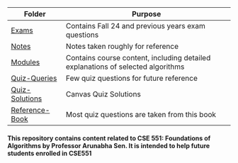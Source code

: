 |        Folder        | Purpose  |
|----------------|-------------|
| [Exams](https://github.com/AKR-2803/CSE-551-Foundations-Of-Algorithms/tree/main/Exams)  | Contains Fall 24 and previous years exam questions |
| [Notes](https://github.com/AKR-2803/CSE-551-Foundations-Of-Algorithms/tree/main/Notes)  | Notes taken roughly for reference |
| [Modules](https://github.com/AKR-2803/CSE-551-Foundations-Of-Algorithms/tree/main/Modules/)  | Contains course content, including detailed explanations of selected algorithms |
| [Quiz-Queries](https://github.com/AKR-2803/CSE-551-Foundations-Of-Algorithms/tree/main/Quiz-Queries)  | Few quiz questions for future reference |
| [Quiz-Solutions](https://github.com/AKR-2803/CSE-551-Foundations-Of-Algorithms/tree/main/Quiz-Solutions)  | Canvas Quiz Solutions |
| [Reference-Book](https://github.com/AKR-2803/CSE-551-Foundations-Of-Algorithms/tree/main/Reference-Book)  | Most quiz questions are taken from this book |

#### This repository contains content related to CSE 551: Foundations of Algorithms by Professor Arunabha Sen. It is intended to help future students enrolled in CSE551